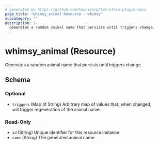 ```yaml
---
# generated by https://github.com/hashicorp/terraform-plugin-docs
page_title: "whimsy_animal Resource - whimsy"
subcategory: ""
description: |-
  Generates a random animal name that persists until triggers change.
---
```


# whimsy_animal (Resource)

Generates a random animal name that persists until triggers change.



<!-- schema generated by tfplugindocs -->
## Schema

### Optional

- `triggers` (Map of String) Arbitrary map of values that, when changed, will trigger regeneration of the animal name.

### Read-Only

- `id` (String) Unique identifier for this resource instance.
- `name` (String) The generated animal name.
